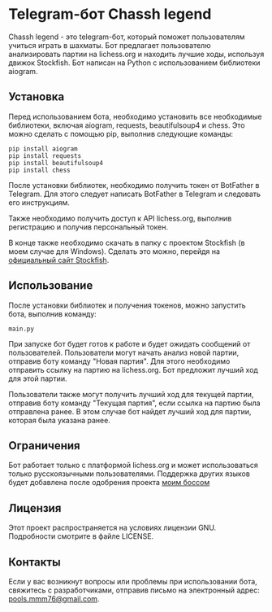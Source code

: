 # Telegram-бот Chassh legend

Chassh legend - это telegram-бот, который поможет пользователям учиться играть в шахматы. 
Бот предлагает пользователю анализировать партии на lichess.org и находить лучшие ходы, используя движок Stockfish. 
Бот написан на Python с использованием библиотеки aiogram.

## Установка

Перед использованием бота, необходимо установить все необходимые библиотеки, 
включая aiogram, requests, beautifulsoup4 и chess. 
Это можно сделать с помощью pip, выполнив следующие команды:

```
pip install aiogram
pip install requests
pip install beautifulsoup4
pip install chess
```

После установки библиотек, необходимо получить токен от BotFather в Telegram. 
Для этого следует написать BotFather в Telegram и следовать его инструкциям.

Также необходимо получить доступ к API lichess.org, выполнив регистрацию и получив персональный токен.

В конце также необходимо скачать в папку с проектом Stockfish (в моем случае для Windows).
Сделать это можно, перейдя на [официальный сайт Stockfish](https://stockfishchess.org/download/).

## Использование

После установки библиотек и получения токенов, можно запустить бота, выполнив команду:

```
main.py
```

При запуске бот будет готов к работе и будет ожидать сообщений от пользователей. 
Пользователи могут начать анализ новой партии, отправив боту команду "Новая партия". 
Для этого необходимо отправить ссылку на партию на lichess.org. Бот предложит лучший ход для этой партии.

Пользователи также могут получить лучший ход для текущей партии, отправив боту команду "Текущая партия", 
если ссылка на партию была отправлена ранее. 
В этом случае бот найдет лучший ход для партии, которая была указана ранее.

## Ограничения

Бот работает только с платформой lichess.org и может использоваться только русскоязычными пользователями.
Поддержка других языков будет добавлена после одобрения проекта [моим боссом](https://github.com/oxygeniswonderful)

## Лицензия

Этот проект распространяется на условиях лицензии GNU. Подробности смотрите в файле LICENSE.

## Контакты

Если у вас возникнут вопросы или проблемы при использовании бота, свяжитесь с разработчиками, 
отправив письмо на электронный адрес: [pools.mmm76@gmail.com](mailto:john@example.com).